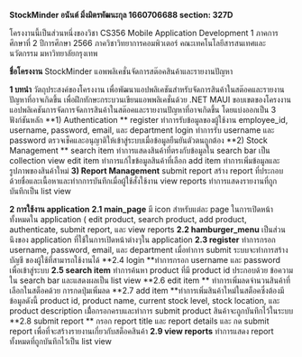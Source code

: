 **StockMinder
อนันต์ มิ่งมิตรพัฒนะกุล 1660706688 section: 327D**

โครงงานนี้เป็นส่วนหนึ่งของวิชา CS356 Mobile Application Development 1
ภาคการศึกษาที่ 2 ปีการศึกษา 2566
ภาควิชาวิทยาการคอมพิวเตอร์ คณะเทคโนโลยีสารสนเทศและนวัตกรรม
มหาวิทยาลัยกรุงเทพ

**ชื่อโครงงาน**
StockMinder แอพพลิเคชั่นจัดการสต๊อคสินค้าและรายงานปัญหา

**1 บทนำ**
วัตถุประสงค์ของโครงงาน
เพื่อพัฒนาแอปพลิเคชันสำหรับจัดการสินค้าในสต๊อคและรายงานปัญหาที่อาจเกิดขึ้น
เพื่อฝึกทักษะกระบวนเขียนแอพพลิเคชั่นด้วย .NET MAUI
ขอบเขตของโครงงาน
แอปพลิเคชันการจัดการจัดการสินค้าในสต๊อคและรายงานปัญหาที่อาจเกิดขึ้น โดยแบ่งออกเป็น 3 ฟังก์ชันหลัก 
**1) Authentication **
register ทำการรับข้อมูลของผู้ใช้งาน employee_id, username, password, email, และ department
login ทำการรับ username และ password ตรวจเช็คและอนุญาติให้เข้าสู่ระบบเมื่อข้อมูลยืนยันตัวตนถูกต้อง
**2) Stock Management **
search item ทำการแสดงสินค้าที่ตรงกับข้อมูลใน search bar เป็น collection view 
edit item ทำการแก้ไขข้อมูลสินค้าที่เลือก 
add item ทำการเพิ่มข้อมูลและรูปภาพของสินค้าใหม่
**3) Report Management**
submit report  สร้าง report ที่ประกอบด้วยชื่อและเนื้อหาและทำกการบันทึกเมื่อผู้ใช้สั่งใช้งาน
view reports ทำการแสดงรายงานที่ถูกบันทึกเป็น list view 

**2 การใช้งาน application**
**2.1 main_page** มี icon สำหรับแต่ละ page ในการเปิดหน้าทั้งหมดใน application ( edit product, search product, add product, authenticate, submit report, และ view reports
**2.2 hamburger_menu**  เป็นส่วนนึงของ application ที่ใช้ในการเปิดหน้าต่างๆใน application
**2.3 register** ทำการกรอก  username, password, email, และ department เมื่อทำการ submit ระบบจะทำการสร้างบัญชี
ของผู้ใช้ที่สามารถใช้งานได้
**2.4 login **ทำการกรอก username และ password เพื่อเข้าสู่ระบบ
**2.5 search item** ทำการค้นหา product ที่มี product id ประกอบด้วย
ข้อความใน search bar และแสดงผลเป็น list view
**2.6 edit item ** ทำการเพิ่มลดจำนวนสินค้าที่เลือกในสต็อคด้วย
การกดปุ่มเพิ่มลด
**2.7 add item **ทำการเพิ่มสินค้าใหม่ในสต็อคซึ่งต้องมีข้อมูลดังนี้ product id, product name, current stock level, stock location, และ product description เมื่้อกรอกครบและทำการ submit product สินค้าจะถูกบันทึกไว้ในระบบ
**2.8 submit report ** กรอก report title และ report details และ กด submit report เพื่อที่จะสร้างรายงานเกี่ยวกับสต็อคสินค้า
**2.9 view reports** ทำการแสดง report ทั้งหมดที่ถูกบันทึกไว้เป็น list view
